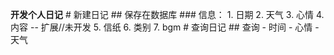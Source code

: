 **开发个人日记**
    # 新建日记
        ## 保存在数据库
            ### 信息：
                    1. 日期
                    2. 天气
                    3. 心情
                    4. 内容
                    -- 扩展//未开发
                    5. 信纸
                    6. 类别
                    7. bgm
    # 查询日记
        ## 查询
            - 时间
            - 心情
            - 天气
